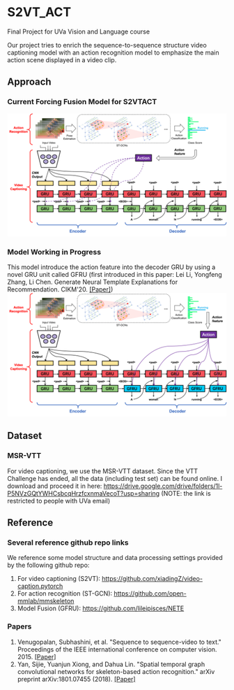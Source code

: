 # S2VT_ACT
Final Project for UVa Vision and Language course

Our project tries to enrich the sequence-to-sequence structure video captioning model with an action recognition model to emphasize the main action scene displayed in a video clip.

## Approach
### Current Forcing Fusion Model for S2VTACT
![img_1](./reference/main_model_current.png)
### Model Working in Progress
This model introduce the action feature into the decoder GRU by using a novel GRU unit called GFRU (first introduced in this paper: Lei Li, Yongfeng Zhang, Li Chen. Generate Neural Template Explanations for Recommendation. CIKM'20. [[Paper]](https://dl.acm.org/doi/10.1145/3340531.3411992))
![img_2](./reference/main_model_in_progress.png)


## Dataset
### MSR-VTT
For video captioning, we use the MSR-VTT dataset. Since the VTT Challenge has ended, all the data (including test set) can be found online. I download and proceed it in here: https://drive.google.com/drive/folders/1l-P5NVzGQtYWHCsbcqHrzfcxnmaVecoT?usp=sharing  (NOTE: the link is restricted to people with UVa email)

## Reference
### Several reference github repo links
We reference some model structure and data processing settings provided by the following github repo:
1. For video captioning (S2VT): https://github.com/xiadingZ/video-caption.pytorch
2. For action recognition (ST-GCN): https://github.com/open-mmlab/mmskeleton
3. Model Fusion (GFRU): https://github.com/lileipisces/NETE

### Papers
1. Venugopalan, Subhashini, et al. "Sequence to sequence-video to text." Proceedings of the IEEE international conference on computer vision. 2015. [[Paper]](https://arxiv.org/abs/1505.00487)
2. Yan, Sijie, Yuanjun Xiong, and Dahua Lin. "Spatial temporal graph convolutional networks for skeleton-based action recognition." arXiv preprint arXiv:1801.07455 (2018). [[Paper]](https://arxiv.org/pdf/1801.07455.pdf)
